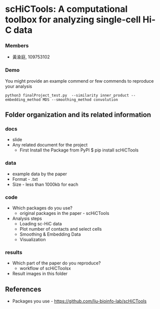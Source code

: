 # scHiCTools: A computational toolbox for analyzing single-cell Hi-C data 
### Members
* 黃渝庭, 109753102

### Demo 
You might provide an example commend or few commends to reproduce your analysis
```Python3
python3 finalProject_test.py  --similarity inner_product --embedding_method MDS --smoothing_method convolution
```

## Folder organization and its related information

### docs
* slide
* Any related document for the project
  * First Install the Package from PyPI
    $ pip install scHiCTools

### data
* example data by the paper
* Format - .txt
* Size - less than 1000kb for each

### code
* Which packages do you use? 
  * original packages in the paper - scHiCTools
* Analysis steps
  * Loading sc-HiC data
  * Plot number of contacts and select cells
  * Smoothing & Embedding Data
  * Visualization

### results
* Which part of the paper do you reproduce?
  * workflow of scHiCToolsx
* Result images in this folder

## References
* Packages you use - https://github.com/liu-bioinfo-lab/scHiCTools
